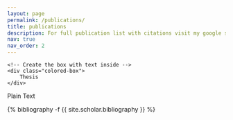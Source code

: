```yaml
---
layout: page
permalink: /publications/
title: publications
description: For full publication list with citations visit my google scholar profile.
nav: true
nav_order: 2
---
```

<!-- _pages/publications.md -->

<head>
    <meta charset="UTF-8">
    <meta name="viewport" content="width=device-width, initial-scale=1.0">
    <title>Colored Box</title>
    <style>
        /* Define the style for the box */
        .colored-box {
            width: 10px; /* Set the width of the box */
            height: 10px; /* Set the height of the box */
            background-color: #ff0000; /* Set the background color of the box (replace #ff0000 with your desired color code) */
            color: #ffffff; /* Set the text color (replace #ffffff with your desired color code) */
            text-align: center; /* Center the text horizontally */
            line-height: 100px; /* Center the text vertically within the box */
        }
    </style>
</head>
<body>

    <!-- Create the box with text inside -->
    <div class="colored-box">
        Thesis
    </div>

</body>
<div>Plain Text</div>
<div class="publications">

{% bibliography -f {{ site.scholar.bibliography }} %}

</div>
